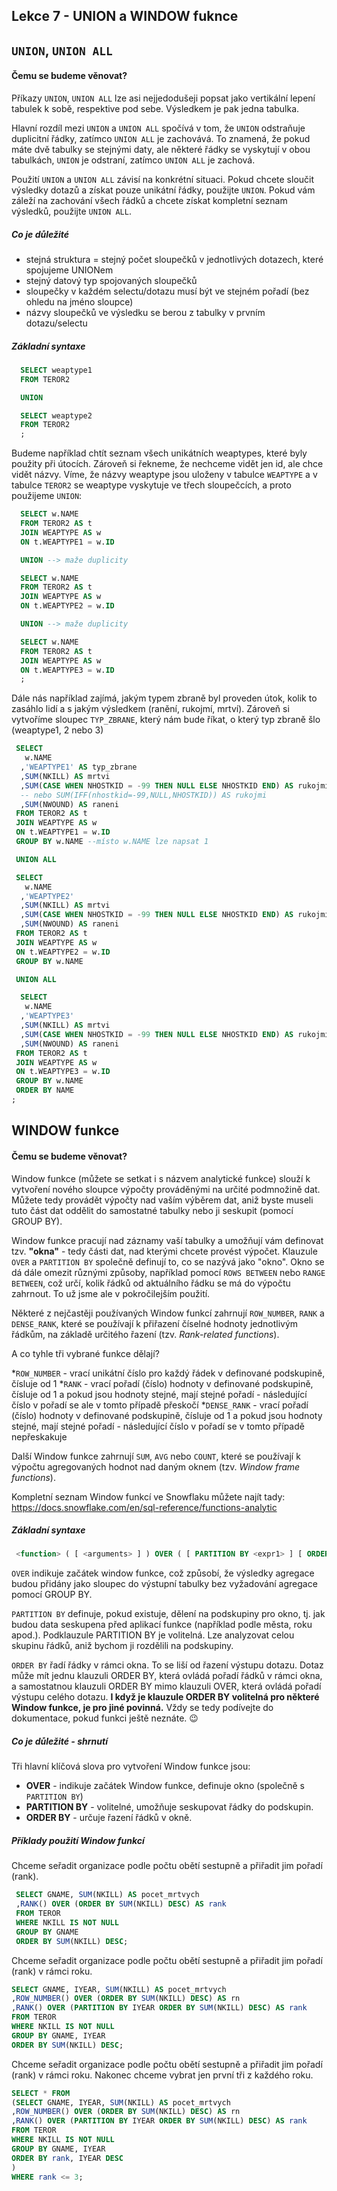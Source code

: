 ## Lekce 7 - UNION a WINDOW fuknce

## `UNION`, `UNION ALL`

#### Čemu se budeme věnovat?

Příkazy `UNION`, `UNION ALL` lze asi nejjedodušeji popsat jako vertikální lepení tabulek k sobě, respektive pod sebe.
Výsledkem je pak jedna tabulka.

Hlavní rozdíl mezi `UNION` a `UNION ALL` spočívá v tom, že `UNION` odstraňuje duplicitní řádky, zatímco `UNION ALL` je zachovává. To znamená, že pokud máte dvě tabulky se stejnými daty, ale některé řádky se vyskytují v obou tabulkách, `UNION` je odstraní, zatímco `UNION ALL` je zachová.

Použití `UNION` a `UNION ALL` závisí na konkrétní situaci. Pokud chcete sloučit výsledky dotazů a získat pouze unikátní řádky, použijte `UNION`. Pokud vám záleží na zachování všech řádků a chcete získat kompletní seznam výsledků, použijte `UNION ALL`.

##### Co je důležité

- stejná struktura = stejný počet sloupečků v jednotlivých dotazech, které spojujeme UNIONem
- stejný datový typ spojovaných sloupečků
- sloupečky v každém selectu/dotazu musí být ve stejném pořadí (bez ohledu na jméno sloupce)
- názvy sloupečků ve výsledku se berou z tabulky v prvním dotazu/selectu

##### Základní syntaxe

  ```sql
    SELECT weaptype1 
    FROM TEROR2
 
    UNION

    SELECT weaptype2
    FROM TEROR2
    ;
  ```

  Budeme například chtít seznam všech unikátních weaptypes, které byly použity při útocích. Zároveň si řekneme, že nechceme vidět jen id, ale chce vidět názvy. 
  Víme, že názvy weaptype jsou uloženy v tabulce `WEAPTYPE` a v tabulce `TEROR2` se weaptype vyskytuje ve třech sloupečcích, a proto použijeme `UNION`:

  ```sql
    SELECT w.NAME 
    FROM TEROR2 AS t
    JOIN WEAPTYPE AS w
    ON t.WEAPTYPE1 = w.ID

    UNION --> maže duplicity

    SELECT w.NAME
    FROM TEROR2 AS t
    JOIN WEAPTYPE AS w
    ON t.WEAPTYPE2 = w.ID

    UNION --> maže duplicity

    SELECT w.NAME
    FROM TEROR2 AS t
    JOIN WEAPTYPE AS w
    ON t.WEAPTYPE3 = w.ID
    ;
  ```

Dále nás například zajímá, jakým typem zbraně byl proveden útok, kolik to zasáhlo lidí a s jakým výsledkem (ranění, rukojmí, mrtví). Zároveň si vytvoříme sloupec `TYP_ZBRANE`, který nám bude říkat, o který typ zbraně šlo (weaptype1, 2 nebo 3)

```sql
 SELECT 
   w.NAME
  ,'WEAPTYPE1' AS typ_zbrane
  ,SUM(NKILL) AS mrtvi
  ,SUM(CASE WHEN NHOSTKID = -99 THEN NULL ELSE NHOSTKID END) AS rukojmi 
  -- nebo SUM(IFF(nhostkid=-99,NULL,NHOSTKID)) AS rukojmi
  ,SUM(NWOUND) AS raneni 
 FROM TEROR2 AS t
 JOIN WEAPTYPE AS w
 ON t.WEAPTYPE1 = w.ID
 GROUP BY w.NAME --místo w.NAME lze napsat 1

 UNION ALL

 SELECT 
   w.NAME
  ,'WEAPTYPE2'
  ,SUM(NKILL) AS mrtvi
  ,SUM(CASE WHEN NHOSTKID = -99 THEN NULL ELSE NHOSTKID END) AS rukojmi
  ,SUM(NWOUND) AS raneni
 FROM TEROR2 AS t
 JOIN WEAPTYPE AS w
 ON t.WEAPTYPE2 = w.ID
 GROUP BY w.NAME

 UNION ALL

  SELECT 
   w.NAME
  ,'WEAPTYPE3'
  ,SUM(NKILL) AS mrtvi
  ,SUM(CASE WHEN NHOSTKID = -99 THEN NULL ELSE NHOSTKID END) AS rukojmi
  ,SUM(NWOUND) AS raneni
 FROM TEROR2 AS t
 JOIN WEAPTYPE AS w
 ON t.WEAPTYPE3 = w.ID
 GROUP BY w.NAME
 ORDER BY NAME
;
```

## WINDOW funkce

#### Čemu se budeme věnovat?

Window funkce (můžete se setkat i s názvem analytické funkce) slouží k vytvoření nového sloupce výpočty prováděnými na určité podmnožině dat. 
Můžete tedy provádět výpočty nad vaším výběrem dat, aniž byste museli tuto část dat oddělit do samostatné tabulky nebo ji seskupit (pomocí GROUP BY).

Window funkce pracují nad záznamy vaší tabulky a umožňují vám definovat tzv. **"okna"** - tedy části dat, nad kterými chcete provést výpočet. 
Klauzule `OVER` a `PARTITION BY` společně definují to, co se nazývá jako "okno". Okno se dá dále omezit různými způsoby, například pomocí `ROWS BETWEEN` nebo `RANGE BETWEEN`, což určí, kolik řádků od aktuálního řádku se má do výpočtu zahrnout. To už jsme ale v pokročilejším použití.


Některé z nejčastěji používaných Window funkcí zahrnují `ROW_NUMBER`, `RANK` a `DENSE_RANK`, které se používají k přiřazení číselné hodnoty jednotlivým řádkům, na základě určitého řazení (tzv. *Rank-related functions*). 

A co tyhle tři vybrané funkce dělají?

*`ROW_NUMBER` - vrací unikátní číslo pro každý řádek v definované podskupině, čísluje od 1
*`RANK` - vrací pořadí (číslo) hodnoty v definované podskupině, čísluje od 1 a pokud jsou hodnoty stejné, mají stejné pořadí - následující číslo v pořadí se ale v tomto případě přeskočí
*`DENSE_RANK` - vrací pořadí (číslo) hodnoty v definované podskupině, čísluje od 1 a pokud jsou hodnoty stejné, mají stejné pořadí - následující číslo v pořadí se v tomto případě nepřeskakuje

Další Window funkce zahrnují `SUM`, `AVG` nebo `COUNT`, které se používají k výpočtu agregovaných hodnot nad daným oknem (tzv. *Window frame functions*).

Kompletní seznam Window funkcí ve Snowflaku můžete najít tady: https://docs.snowflake.com/en/sql-reference/functions-analytic

##### Základní syntaxe

```sql
 <function> ( [ <arguments> ] ) OVER ( [ PARTITION BY <expr1> ] [ ORDER BY <expr2> ] )
```
`OVER` indikuje začátek window funkce, což způsobí, že výsledky agregace budou přidány jako sloupec do výstupní tabulky bez vyžadování agregace pomocí GROUP BY.

`PARTITION BY` definuje, pokud existuje, dělení na podskupiny pro okno, tj. jak budou data seskupena před aplikací funkce (například podle města, roku apod.). Podklauzule PARTITION BY je volitelná. Lze analyzovat celou skupinu řádků, aniž bychom ji rozdělili na podskupiny.

`ORDER BY` řadí řádky v rámci okna. To se liší od řazení výstupu dotazu. Dotaz může mít jednu klauzuli ORDER BY, která ovládá pořadí řádků v rámci okna, a samostatnou klauzuli ORDER BY mimo klauzuli OVER, která ovládá pořadí výstupu celého dotazu.
**I když je klauzule ORDER BY volitelná pro některé Window funkce, je pro jiné povinná.** Vždy se tedy podívejte do dokumentace, pokud funkci ještě neznáte. 😉

##### Co je důležité - shrnutí

Tři hlavní klíčová slova pro vytvoření Window funkce jsou:

- **OVER** - indikuje začátek Window funkce, definuje okno (společně s `PARTITION BY`)
- **PARTITION BY** - volitelné, umožňuje seskupovat řádky do podskupin.
- **ORDER BY** - určuje řazení řádků v okně.

##### Příklady použití Window funkcí

Chceme seřadit organizace podle počtu obětí sestupně a přiřadit jim pořadí (rank).

```sql
 SELECT GNAME, SUM(NKILL) AS pocet_mrtvych
 ,RANK() OVER (ORDER BY SUM(NKILL) DESC) AS rank
 FROM TEROR
 WHERE NKILL IS NOT NULL
 GROUP BY GNAME
 ORDER BY SUM(NKILL) DESC;
```


Chceme seřadit organizace podle počtu obětí sestupně a přiřadit jim pořadí (rank) v rámci roku.

 ```sql
 SELECT GNAME, IYEAR, SUM(NKILL) AS pocet_mrtvych
 ,ROW_NUMBER() OVER (ORDER BY SUM(NKILL) DESC) AS rn
 ,RANK() OVER (PARTITION BY IYEAR ORDER BY SUM(NKILL) DESC) AS rank
 FROM TEROR
 WHERE NKILL IS NOT NULL
 GROUP BY GNAME, IYEAR
 ORDER BY SUM(NKILL) DESC;
```

Chceme seřadit organizace podle počtu obětí sestupně a přiřadit jim pořadí (rank) v rámci roku. Nakonec chceme vybrat jen první tři z každého roku.
 ```sql
 SELECT * FROM
 (SELECT GNAME, IYEAR, SUM(NKILL) AS pocet_mrtvych
 ,ROW_NUMBER() OVER (ORDER BY SUM(NKILL) DESC) AS rn
 ,RANK() OVER (PARTITION BY IYEAR ORDER BY SUM(NKILL) DESC) AS rank
 FROM TEROR
 WHERE NKILL IS NOT NULL
 GROUP BY GNAME, IYEAR
 ORDER BY rank, IYEAR DESC
 ) 
 WHERE rank <= 3;
```
